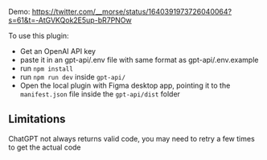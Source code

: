 Demo: https://twitter.com/__morse/status/1640391973726040064?s=61&t=-AtGVKQok2E5up-bR7PNOw

To use this plugin:

-   Get an OpenAI API key
-   paste it in an gpt-api/.env file with same format as gpt-api/.env.example
-   run `npm install`
-   run `npm run dev` inside `gpt-api/`
-   Open the local plugin with Figma desktop app, pointing it to the `manifest.json` file inside the `gpt-api/dist` folder

## Limitations

ChatGPT not always returns valid code, you may need to retry a few times to get the actual code

